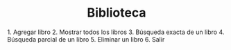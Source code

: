 <h1 align="center">Biblioteca</h1>
1. Agregar libro
2. Mostrar todos los libros
3. Búsqueda exacta de un libro
4. Búsqueda parcial de un libro
5. Eliminar un libro
6. Salir
